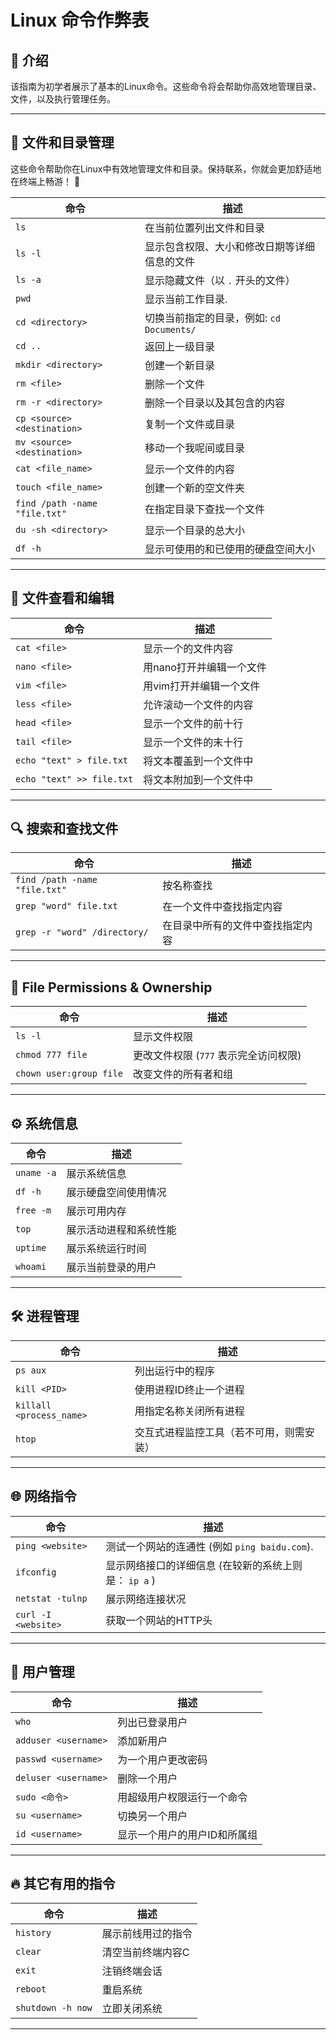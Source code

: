 #  Linux 命令作弊表

## 📖 介绍
该指南为初学者展示了基本的Linux命令。这些命令将会帮助你高效地管理目录、文件，以及执行管理任务。

---

## 📂 **文件和目录管理**
这些命令帮助你在Linux中有效地管理文件和目录。保持联系，你就会更加舒适地在终端上畅游！ 🚀


| 命令                            | 描述                            |
|-------------------------------|-------------------------------|
| `ls`                          | 在当前位置列出文件和目录                  |
| `ls -l`                       | 显示包含权限、大小和修改日期等详细信息的文件        |
| `ls -a`                       | 显示隐藏文件（以 `.` 开头的文件）           |
| `pwd`                         | 显示当前工作目录.                     |
| `cd <directory>`              | 切换当前指定的目录，例如: `cd Documents/` |
| `cd ..`                       | 返回上一级目录                       |
| `mkdir <directory>`           | 创建一个新目录                       |
| `rm <file>`                   | 删除一个文件                        |
| `rm -r <directory>`           | 删除一个目录以及其包含的内容                |
| `cp <source> <destination>`   | 复制一个文件或目录                     |
| `mv <source> <destination>`   | 移动一个我呢间或目录                    |
| `cat <file_name>`             | 显示一个文件的内容                     |
| `touch <file_name>`           | 创建一个新的空文件夹                    |
| `find /path -name "file.txt"` | 在指定目录下查找一个文件                  |
| `du -sh <directory>`          | 显示一个目录的总大小                    |
| `df -h`                       | 显示可使用的和已使用的硬盘空间大小             |

---


## 📄 **文件查看和编辑**

| 命令                        | 描述             |
|---------------------------|----------------|
| `cat <file>`              | 显示一个的文件内容      |
| `nano <file>`             | 用nano打开并编辑一个文件 |
| `vim <file>`              | 用vim打开并编辑一个文件  |
| `less <file>`             | 允许滚动一个文件的内容    |
| `head <file>`             | 显示一个文件的前十行     |
| `tail <file>`             | 显示一个文件的末十行     |
| `echo "text" > file.txt`  | 将文本覆盖到一个文件中    |
| `echo "text" >> file.txt` | 将文本附加到一个文件中    |

---

## 🔍 **搜索和查找文件**

| 命令                            | 描述               |
|-------------------------------|------------------|
| `find /path -name "file.txt"` | 按名称查找            |
| `grep "word" file.txt`        | 在一个文件中查找指定内容     |
| `grep -r "word" /directory/`  | 在目录中所有的文件中查找指定内容 |

---

## 🔄 **File Permissions & Ownership**

| 命令                      | 描述                      |
|-------------------------|-------------------------|
| `ls -l`                 | 显示文件权限                  |
| `chmod 777 file`        | 更改文件权限 (`777` 表示完全访问权限) |
| `chown user:group file` | 改变文件的所有者和组              |

---

## ⚙️ **系统信息**

| 命令         | 描述          |
|------------|-------------|
| `uname -a` | 展示系统信息      |
| `df -h`    | 展示硬盘空间使用情况  |
| `free -m`  | 展示可用内存      |
| `top`      | 展示活动进程和系统性能 |
| `uptime`   | 展示系统运行时间    |
| `whoami`   | 展示当前登录的用户   |

---

## 🛠️ **进程管理**

| 命令                       | 描述                   |
|--------------------------|----------------------|
| `ps aux`                 | 列出运行中的程序             |
| `kill <PID>`             | 使用进程ID终止一个进程         |
| `killall <process_name>` | 用指定名称关闭所有进程          |
| `htop`                   | 交互式进程监控工具（若不可用，则需安装） |

---

## 🌐 **网络指令**

| 命令                  | 描述                                |
|---------------------|-----------------------------------|
| `ping <website>`    | 测试一个网站的连通性 (例如 `ping baidu.com`). |
| `ifconfig`          | 显示网络接口的详细信息 (在较新的系统上则是： `ip a` )  |
| `netstat -tulnp`    | 展示网络连接状况                          |
| `curl -I <website>` | 获取一个网站的HTTP头                      |

---

## 🔑 **用户管理**

| 命令                   | 描述              |
|----------------------|-----------------|
| `who`                | 列出已登录用户         |
| `adduser <username>` | 添加新用户           |
| `passwd <username>`  | 为一个用户更改密码       |
| `deluser <username>` | 删除一个用户          |
| `sudo <命令>`          | 用超级用户权限运行一个命令   |
| `su <username>`      | 切换另一个用户         |
| `id <username>`      | 显示一个用户的用户ID和所属组 |

---

## 🔥 **其它有用的指令**

| 命令                | 描述        |
|-------------------|-----------|
| `history`         | 展示前线用过的指令 |
| `clear`           | 清空当前终端内容C |
| `exit`            | 注销终端会话    |
| `reboot`          | 重启系统      |
| `shutdown -h now` | 立即关闭系统    |

---
